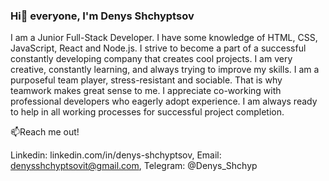 ### Hi👋 everyone, I'm Denys Shchyptsov

I am a Junior Full-Stack Developer. I have some knowledge of HTML, CSS, JavaScript, React and Node.js. I strive to become a part of a successful constantly developing company that creates cool projects. I am very creative, constantly learning, and always trying to improve my skills. 
I am a purposeful team player, stress-resistant and sociable. That is why teamwork makes great sense to me. I appreciate co-working with professional developers who eagerly adopt experience. I am always ready to help in all working processes for successful project completion.

📫Reach me out!







Linkedin: linkedin.com/in/denys-shchyptsov, Email: denysshchyptsovit@gmail.com, Telegram: @Denys_Shchyp


